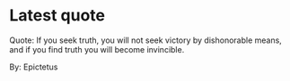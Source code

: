 # Latest quote 

Quote: If you seek truth, you will not seek victory by dishonorable means, and if you find truth you will become invincible. 

By: Epictetus